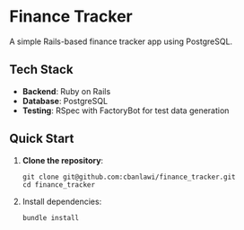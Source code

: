 # Finance Tracker

A simple Rails-based finance tracker app using PostgreSQL.


## Tech Stack

- **Backend**: Ruby on Rails
- **Database**: PostgreSQL
- **Testing**: RSpec with FactoryBot for test data generation

## Quick Start

1. **Clone the repository**:
   ```
   git clone git@github.com:cbanlawi/finance_tracker.git
   cd finance_tracker
   ```

2. Install dependencies:
   ```
   bundle install
   ```
